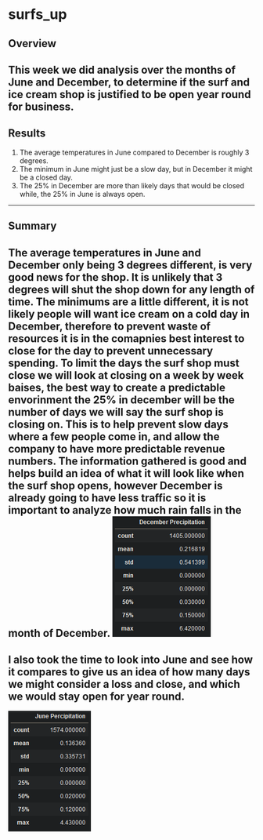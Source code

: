 # surfs_up
## Overview
This week we did analysis over the months of June and December, to determine if the surf and ice cream shop is justified to be open year round for business.
---
## Results
1. The average temperatures in June compared to December is roughly 3 degrees.
2. The minimum in June might just be a slow day, but in December it might be a closed day.
3. The 25% in December are more than likely days that would be closed while, the 25% in June is always open.
---
## Summary
The average temperatures in June and December only being 3 degrees different, is very good news for the shop. It is unlikely that 3 degrees will shut the shop down for any length of time. The minimums are a little different, it is not likely people will want ice cream on a cold day in December, therefore to prevent waste of resources it is in the comapnies best interest to close for the day to prevent unnecessary spending. To limit the days the surf shop must close we will look at closing on a week by week baises, the best way to create a predictable envorinment the 25% in december will be the number of days we will say the surf shop is closing on. This is to help prevent slow days where a few people come in, and allow the company to have more predictable revenue numbers. The information gathered is good and helps build an idea of what it will look like when the surf shop opens, however December is already going to have less traffic so it is important to analyze how much rain falls in the month of December.
![The Overall Rainfall in the Month of December](Resources/December_rainfall.png)
---
I also took the time to look into June and see how it compares to give us an idea of how many days we might consider a loss and close, and which we would stay open for year round.
---
![The Overall Rainfall in the Month of June](Resources/June_rainfall.png)
